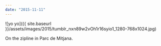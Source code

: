```yaml
---
date: "2015-11-11"
---
```


![yo yo]({{ site.baseurl }}/assets/images/2015/tumblr_nxn89w2vOh1r16syio1_1280-768x1024.jpg)

On the zipline in Parc de Mitjana.
